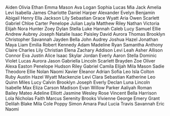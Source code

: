 Aiden
Olivia
Ethan
Emma
Mason
Ava
Logan
Sophia
Lucas
Mia
Jack
Amelia
Levi
Isabella
James
Charlotte
Daniel
Harper
Alexander
Evelyn
Benjamin
Abigail
Henry
Ella
Jackson
Lily
Sebastian
Grace
Wyatt
Aria
Owen
Scarlett
Gabriel
Chloe
Carter
Penelope
Julian
Layla
Matthew
Riley
Nathan
Victoria
Elijah
Nora
Hunter
Zoey
Dylan
Stella
Luke
Hannah
Caleb
Lucy
Samuel
Ellie
Andrew
Aubrey
Joseph
Natalie
Isaac
Paisley
David
Aurora
Thomas
Brooklyn
Christopher
Savannah
Jayden
Bella
John
Audrey
Joshua
Hazel
Jonathan
Maya
Liam
Emilia
Robert
Kennedy
Adam
Madeline
Ryan
Samantha
Anthony
Claire
Charles
Lily
Christian
Elena
Zachary
Addison
Levi
Leah
Asher
Allison
Connor
Eva
Justin
Alice
Isaac
Skylar
Jordan
Everly
Aaron
Stella
Dominic
Violet
Lucas
Aurora
Jason
Gabriella
Lincoln
Scarlett
Brayden
Zoe
Oliver
Alexa
Easton
Penelope
Hudson
Riley
Gabriel
Camila
Elijah
Mila
Mason
Sadie
Theodore
Ellie
Nolan
Naomi
Xavier
Eleanor
Adrian
Sofia
Leo
Isla
Colton
Ruby
Austin
Hazel
Wyatt
Mackenzie
Levi
Clara
Sebastian
Katherine
Leo
Quinn
Miles
Lucy
Calvin
Brooklyn
Joseph
Everly
Declan
Luna
Lincoln
Isabelle
Max
Eliza
Carson
Madison
Evan
Willow
Parker
Aaliyah
Roman
Bailey
Mateo
Adeline
Elliott
Jasmine
Wesley
Rose
Vincent
Bella
Harrison
Lola
Nicholas
Faith
Marcus
Serenity
Brooks
Vivienne
George
Emery
Grant
Delilah
Blake
Mila
Cole
Poppy
Simon
Amara
Paul
Lucia
Travis
Savannah
Eric
Naomi

